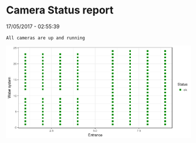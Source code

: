 Camera Status report
================
17/05/2017 - 02:55:39

    All cameras are up and running

![](camreport_files/figure-markdown_github/unnamed-chunk-2-1.png)
